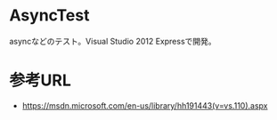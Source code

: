 # AsyncTest
asyncなどのテスト。Visual Studio 2012 Expressで開発。

# 参考URL
- https://msdn.microsoft.com/en-us/library/hh191443(v=vs.110).aspx



